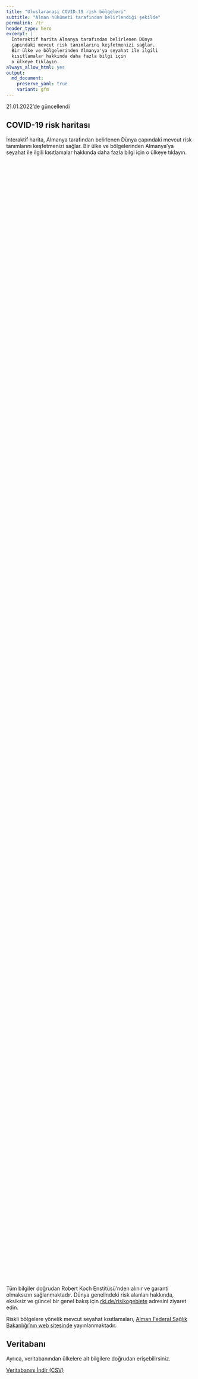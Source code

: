 ```yaml
---
title: "Uluslararasi COVID-19 risk bölgeleri"
subtitle: "Alman hükümeti tarafından belirlendiği şekilde"
permalink: /tr
header_type: hero
excerpt: |
  İnteraktif harita Almanya tarafından belirlenen Dünya 
  çapındaki mevcut risk tanımlarını keşfetmenizi sağlar.
  Bir ülke ve bölgelerinden Almanya'ya seyahat ile ilgili
  kısıtlamalar hakkında daha fazla bilgi için 
  o ülkeye tıklayın.
always_allow_html: yes
output: 
  md_document:
    preserve_yaml: true
    variant: gfm
---
```


<!-- Modify _R/index_tr.Rmd file instead -->

<p class="text-right font-weight-bold">

21.01.2022’de güncellendi

</p>

## COVID-19 risk haritası

İnteraktif harita, Almanya tarafından belirlenen Dünya çapındaki mevcut
risk tanımlarını keşfetmenizi sağlar. Bir ülke ve bölgelerinden
Almanya’ya seyahat ile ilgili kısıtlamalar hakkında daha fazla bilgi
için o ülkeye tıklayın.

<div id="leaflet" class="leaflet html-widget" style="width:100%;height:75vh;">

</div>

<script src="https://corona-atlas.de/assets/data/locale_tr.js"></script>

<script src="https://corona-atlas.de/assets/js/map.js"></script>

Tüm bilgiler doğrudan Robert Koch Enstitüsü’nden alınır ve garanti
olmaksızın sağlanmaktadır. Dünya genelindeki risk alanları hakkında,
eksiksiz ve güncel bir genel bakış için
[rki.de/risikogebiete](https://rki.de/risikogebiete) adresini ziyaret
edin.

Riskli bölgelere yönelik mevcut seyahat kısıtlamaları, [Alman Federal
Sağlık Bakanlığı’nın web
sitesinde](https://www.bundesgesundheitsministerium.de/en/coronavirus/current-information-for-travellers)
yayınlanmaktadır.

## Veritabanı

Ayrıca, veritabanından ülkelere ait bilgilere doğrudan erişebilirsiniz.

<div id="reactable" class="reactable html-widget" style="width:auto;height:auto;"></div>
<script type="application/json" data-for="reactable">{"x":{"tag":{"name":"Reactable","attribs":{"data":{"Ülke/Bölge":["Afganistan","Angola","Arnavutluk","Andorra","Birleşik Arap Emirlikleri","Arjantin","Ermenistan","Antigua-Barbuda","Avustralya","Avusturya","Azerbaycan","Burundi","Belçika","Benin","Burkina Faso","Bangladeş","Bulgaristan","Bahreyn","Bahamalar","Bosna-Hersek","Beyaz Rusya","Belize","Bolivya","Brezilya","Barbados","Brunei","Butan","Botsvana","Orta Afrika Cumhuriyeti","Kanada","İsviçre","Şili","Çin","Fildişi Sahili","Kamerun","Kongo Demokratik Cumhuriyeti","Kongo","Kolombiya","Komorlar","Verde Burnu","Kosta Rika","Küba","Kıbrıs","Çekya","Almanya","Cibuti","Dominik","Danimarka","Dominik Cumhuriyeti","Cezayir","Ekvator","Mısır","Eritre","İspanya","Estonya","Etiyopya","Finlandiya","Fiji","Fransa","Mikronezya","Gabon","Birleşik Krallık","Gürcistan","Gana","Gine","Gambiya","Gine-Bissau","Ekvatoral Gine","Yunanistan","Granada","Guatemala","Guyana","Hong Kong","Honduras","Hırvatistan","Haiti","Macaristan","Endonezya","Hindistan","İrlanda","Iran","Irak","İzlanda","İsrail","İtalya","Jamaika","Ürdün","Japonya","Kazakistan","Kenya","Kırgızistan","Kamboçya","Kiribati","Sen Kitts ve Nevis","Güney Kore","Kuveyt","Laos","Lübnan","Liberya","Libya","Sen Lucia","Lihtenştayn","Sri Lanka","Lesoto","Litvanya","Lüksemburg","Latviya","Fas","Monako","Moldova","Madagaskar","Maldivler","Meksika","Marşal Adaları","Kuzey Makedonya","Mali","Malta","Myanmar/Burma","Karadağ","Moğolistan","Mozambik","Moritanya","Mauritius","Malavi","Malezya","Namibya","Nijer","Nijerya","Nikaragua","Nie","Hollanda","Norveç","Nepal","Nauru","Yeni Zelanda","Umman","Pakistan","Panama","Peru","Filipinler","Palau","Papua Yeni Gine","Polonya","Kuzey Kore","Portekiz","Paraguay","Katar","Romanya","Rusya Federasyonu","Ruanda","Suudi Arabistan","Sudan","Senegal","Singapur","Solomon Adaları","Sierra Leone","El Salvador","San Marino","Somali","Sırbistan","Güney Sudan","Sao Tome ve Principe","Surinam","Slovakya","Slovenya","İsveç","Esvatini","Seyşeller","Suriye","Çad","Togo","Tayland","Tacikistan","Türkmenistan","Timor-Leste","Tonga","Trinidad ve Tobago","Tunus","Türkiye","Tuvalu","Tanzanya Birleşik Cumhuriyeti","Uganda","Ukrayna","Uruguay","Birleşik Devletler","Özbekistan","Vatikan","Saint Vincent ve Grenadinler","Venezuella","Vietnam","Vanuatu","Samoa","Kosova","Yemen","Güney Afrika","Zambiya","Zimbabve"],"Risk seviyesi":["Risksiz Bölge","Yüksek riskli bölge","Yüksek riskli bölge","Yüksek riskli bölge","Yüksek riskli bölge","Yüksek riskli bölge","Risksiz Bölge","Yüksek riskli bölge","Yüksek riskli bölge","Yüksek riskli bölge","Risksiz Bölge","Yüksek riskli bölge","Yüksek riskli bölge","Yüksek riskli bölge","Yüksek riskli bölge","Risksiz Bölge","Yüksek riskli bölge","Yüksek riskli bölge","Yüksek riskli bölge","Yüksek riskli bölge","Yüksek riskli bölge","Yüksek riskli bölge","Yüksek riskli bölge","Yüksek riskli bölge","Yüksek riskli bölge","Risksiz Bölge","Yüksek riskli bölge","Yüksek riskli bölge","Yüksek riskli bölge","Yüksek riskli bölge","Yüksek riskli bölge","Yüksek riskli bölge","Risksiz Bölge","Yüksek riskli bölge","Yüksek riskli bölge","Risksiz Bölge","Yüksek riskli bölge","Yüksek riskli bölge","Yüksek riskli bölge","Yüksek riskli bölge","Yüksek riskli bölge","Risksiz Bölge","Yüksek riskli bölge","Yüksek riskli bölge",null,"Yüksek riskli bölge","Yüksek riskli bölge","Yüksek riskli bölge","Yüksek riskli bölge","Yüksek riskli bölge","Yüksek riskli bölge","Yüksek riskli bölge","Yüksek riskli bölge","Yüksek riskli bölge","Yüksek riskli bölge","Yüksek riskli bölge","Yüksek riskli bölge","Yüksek riskli bölge","Yüksek riskli bölge","Risksiz Bölge","Yüksek riskli bölge","Yüksek riskli bölge","Yüksek riskli bölge","Yüksek riskli bölge","Yüksek riskli bölge","Yüksek riskli bölge","Yüksek riskli bölge","Yüksek riskli bölge","Yüksek riskli bölge","Yüksek riskli bölge","Risksiz Bölge","Yüksek riskli bölge","Risksiz Bölge","Risksiz Bölge","Yüksek riskli bölge","Yüksek riskli bölge","Yüksek riskli bölge","Risksiz Bölge","Yüksek riskli bölge","Yüksek riskli bölge","Risksiz Bölge","Risksiz Bölge","Yüksek riskli bölge","Yüksek riskli bölge","Yüksek riskli bölge","Yüksek riskli bölge","Yüksek riskli bölge","Yüksek riskli bölge","Yüksek riskli bölge","Yüksek riskli bölge","Risksiz Bölge","Risksiz Bölge","Risksiz Bölge","Yüksek riskli bölge","Risksiz Bölge","Yüksek riskli bölge","Yüksek riskli bölge","Yüksek riskli bölge","Yüksek riskli bölge","Yüksek riskli bölge","Yüksek riskli bölge","Yüksek riskli bölge","Risksiz Bölge","Yüksek riskli bölge","Yüksek riskli bölge","Yüksek riskli bölge","Yüksek riskli bölge","Yüksek riskli bölge","Yüksek riskli bölge","Yüksek riskli bölge","Yüksek riskli bölge","Yüksek riskli bölge","Yüksek riskli bölge","Risksiz Bölge","Yüksek riskli bölge","Yüksek riskli bölge","Yüksek riskli bölge","Risksiz Bölge","Yüksek riskli bölge","Yüksek riskli bölge","Yüksek riskli bölge","Yüksek riskli bölge","Risksiz Bölge","Yüksek riskli bölge","Risksiz Bölge","Yüksek riskli bölge","Yüksek riskli bölge","Yüksek riskli bölge","Risksiz Bölge","Risksiz Bölge","Yüksek riskli bölge","Yüksek riskli bölge","Yüksek riskli bölge","Risksiz Bölge","Risksiz Bölge","Risksiz Bölge","Risksiz Bölge","Yüksek riskli bölge","Yüksek riskli bölge","Yüksek riskli bölge","Risksiz Bölge","Yüksek riskli bölge","Yüksek riskli bölge","Yüksek riskli bölge","Yüksek riskli bölge","Yüksek riskli bölge","Yüksek riskli bölge","Yüksek riskli bölge","Yüksek riskli bölge","Yüksek riskli bölge","Yüksek riskli bölge","Yüksek riskli bölge","Yüksek riskli bölge","Risksiz Bölge","Risksiz Bölge","Yüksek riskli bölge","Risksiz Bölge","Yüksek riskli bölge","Yüksek riskli bölge","Yüksek riskli bölge","Yüksek riskli bölge","Yüksek riskli bölge","Yüksek riskli bölge","Yüksek riskli bölge","Yüksek riskli bölge","Yüksek riskli bölge","Yüksek riskli bölge","Yüksek riskli bölge","Yüksek riskli bölge","Yüksek riskli bölge","Yüksek riskli bölge","Risksiz Bölge","Yüksek riskli bölge","Yüksek riskli bölge","Risksiz Bölge","Risksiz Bölge","Yüksek riskli bölge","Yüksek riskli bölge","Yüksek riskli bölge","Risksiz Bölge","Yüksek riskli bölge","Yüksek riskli bölge","Risksiz Bölge","Yüksek riskli bölge","Yüksek riskli bölge","Yüksek riskli bölge","Risksiz Bölge","Yüksek riskli bölge","Yüksek riskli bölge","Yüksek riskli bölge","Risksiz Bölge","Risksiz Bölge","Yüksek riskli bölge","Yüksek riskli bölge","Yüksek riskli bölge","Yüksek riskli bölge","Yüksek riskli bölge"],"Detaylar":[null,"09.01.2022'den beri","16.01.2022'den beri","19.12.2021'den beri","09.01.2022'den beri","09.01.2022'den beri",null,"16.01.2022'den beri","09.01.2022'den beri","16.01.2022'den beri. Aşağıdaki bölgeler dahil edilmemiştir: -Eben am Achensee; -Jungholz; -Mittelberg; -Rißtal",null,"26.09.2021'den beri","21.11.2021'den beri","16.01.2022'den beri","16.01.2022'den beri",null,"16.01.2022'den beri","09.01.2022'den beri","09.01.2022'den beri","16.01.2022'den beri","03.10.2021'den beri","09.01.2022'den beri","09.01.2022'den beri","23.01.2022'den beri","19.09.2021'den beri",null,"23.01.2022'den beri","04.01.2022'den beri","16.01.2022'den beri","01.01.2022'den beri","05.12.2021'den beri","23.01.2022'den beri",null,"09.01.2022'den beri","24.10.2021'den beri",null,"09.01.2022'den beri","16.01.2022'den beri","09.01.2022'den beri","09.01.2022'den beri","16.01.2022'den beri",null,"25.12.2021'den beri","14.11.2021'den beri",null,"16.01.2022'den beri","22.08.2021'den beri","19.12.2021'den beri","16.01.2022'den beri","23.01.2022'den beri","23.01.2022'den beri","24.01.2021'den beri","16.01.2022'den beri","25.12.2021'den beri","09.01.2022'den beri","26.09.2021'den beri","25.12.2021'den beri","09.01.2022'den beri","19.12.2021'den beri. Risk seviyesi aşağıdaki bölgeleri kapsar: -Fransız Guyanası, 09.01.2022'den beri; -Guadalup, 09.01.2022'den beri; -Martinik, 09.01.2022'den beri; -Mayotte, 09.01.2022'den beri; -Réunion, 19.12.2021'den beri; -St. Barthélemy, 09.01.2022'den beri; -St. Martin, 09.01.2022'den beri; -Sen Piyer ve Miquelon, 16.01.2022'den beri",null,"09.01.2022'den beri","04.01.2022'den beri","25.07.2021'den beri","09.01.2022'den beri","09.01.2022'den beri","16.01.2022'den beri","16.01.2022'den beri","16.01.2022'den beri","21.11.2021'den beri","09.01.2022'den beri",null,"16.01.2022'den beri",null,null,"24.10.2021'den beri","08.08.2021'den beri","14.11.2021'den beri",null,"23.01.2022'den beri","21.11.2021'den beri",null,null,"09.01.2022'den beri","09.01.2022'den beri","01.01.2022'den beri","09.01.2022'den beri","05.12.2021'den beri","23.01.2022'den beri","23.01.2022'den beri","09.01.2022'den beri",null,null,null,"16.01.2022'den beri",null,"09.01.2022'den beri","14.11.2021'den beri","19.12.2021'den beri","16.01.2022'den beri","18.07.2021'den beri","16.01.2022'den beri","05.12.2021'den beri",null,"04.01.2022'den beri","03.10.2021'den beri","09.01.2022'den beri","16.01.2022'den beri","23.01.2022'den beri","25.12.2021'den beri","23.01.2022'den beri","16.01.2022'den beri","23.01.2022'den beri","08.08.2021'den beri",null,"16.01.2022'den beri","09.01.2022'den beri","01.01.2022'den beri",null,"15.08.2021'den beri","23.01.2022'den beri","04.01.2022'den beri","09.01.2022'den beri",null,"04.01.2022'den beri",null,"04.01.2022'den beri","16.01.2022'den beri","09.01.2022'den beri",null,null,"21.11.2021'den beri. Risk seviyesi aşağıdaki bölgeleri kapsar: -Aruba, 09.01.2022'den beri; -Bonaire, 27.07.2021'den beri; -Curaçao, 09.01.2022'den beri; -Saba, 27.07.2021'den beri; -St. Eustatius, 27.07.2021'den beri; -St. Martin, 16.01.2022'den beri","19.12.2021'den beri","23.01.2022'den beri",null,null,null,null,"09.01.2022'den beri","16.01.2022'den beri","16.01.2022'den beri",null,"08.08.2021'den beri","05.12.2021'den beri","08.08.2021'den beri","25.12.2021'den beri","23.01.2022'den beri","09.01.2022'den beri","23.01.2022'den beri","07.07.2021'den beri","09.01.2022'den beri","23.01.2022'den beri","31.01.2021'den beri","16.01.2022'den beri",null,null,"09.01.2022'den beri",null,"01.01.2022'den beri","16.01.2022'den beri","16.01.2022'den beri","09.01.2022'den beri","16.01.2022'den beri","16.01.2022'den beri","31.10.2021'den beri","26.09.2021'den beri","09.01.2022'den beri","04.01.2022'den beri","14.02.2021'den beri","31.01.2021'den beri","16.01.2022'den beri","09.01.2022'den beri",null,"08.08.2021'den beri","08.08.2021'den beri",null,null,"08.08.2021'den beri","23.01.2022'den beri","17.08.2021'den beri",null,"14.03.2021'den beri","09.01.2022'den beri",null,"09.01.2022'den beri","25.12.2021'den beri","23.01.2022'den beri",null,"16.01.2022'den beri","19.09.2021'den beri","15.08.2021'den beri",null,null,"23.01.2022'den beri","10.10.2021'den beri","04.01.2022'den beri","09.01.2022'den beri","04.01.2022'den beri"]},"columns":[{"accessor":"Ülke/Bölge","name":"Ülke/Bölge","type":"character"},{"accessor":"Risk seviyesi","name":"Risk seviyesi","type":"character"},{"accessor":"Detaylar","name":"Detaylar","type":"character"}],"filterable":true,"searchable":true,"defaultPageSize":10,"showPageSizeOptions":true,"pageSizeOptions":[10,25,50,100],"paginationType":"jump","showPageInfo":true,"minRows":1,"striped":true,"dataKey":"3e6ff8a2c9dc3a3aebd8001f7248e92a","key":"3e6ff8a2c9dc3a3aebd8001f7248e92a"},"children":[]},"class":"reactR_markup"},"evals":[],"jsHooks":[]}</script>

<p class="text-center my-5">

<a href="assets/dist/db_countries_risk_tr.csv" class="btn btn-primary">Veritabanını
İndir (CSV)</a>

</p>
